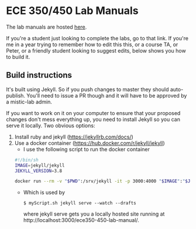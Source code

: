 # ECE 350/450 Lab Manuals

The lab manuals are hosted [here](https://mistic-lab.github.io/ece-communications-labs/).

If you're a student just looking to complete the labs, go to that link. If you're me in a year trying to remember how to edit this this, or a course TA, or Peter, or a friendly student looking to suggest edits, below shows you how to build it.

## Build instructions

It's built using Jekyll. So if you push changes to master they should auto-publish. You'll need to issue a PR though and it will have to be approved by a mistic-lab admin.

If you want to work on it on your computer to ensure that your proposed changes don't mess everything up, you need to install Jekyll so you can serve it locally. Two obvious options:

1. Install ruby and jekyll (https://jekyllrb.com/docs/)
2. Use a docker container (https://hub.docker.com/r/jekyll/jekyll)
    - I use the following script to run the docker container
    ``` bash
    #!/bin/sh
    IMAGE=jekyll/jekyll
    JEKYLL_VERSION=3.8

    docker run --rm -v "$PWD":/srv/jekyll -it -p 3000:4000 "$IMAGE":"$JEKYLL_VERSION" "$@"
    ```
    - Which is used by

      `$ myScript.sh jekyll serve --watch --drafts`

      where jekyll serve gets you a locally hosted site running at http://localhost:3000/ece350-450-lab-manual/.
